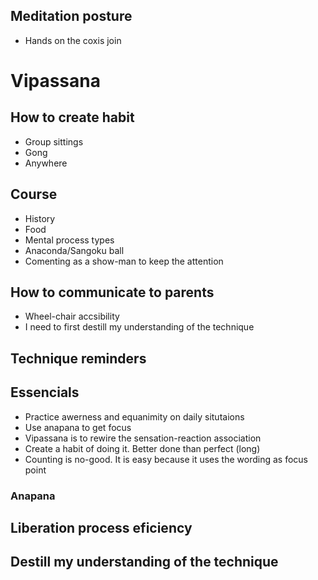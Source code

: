 ## Meditation posture
- Hands on the coxis join

# Vipassana
## How to create habit
- Group sittings
- Gong
- Anywhere
## Course
- History
- Food
- Mental process types
 - Anaconda/Sangoku ball
 - Comenting as a show-man to keep the attention
## How to communicate to parents
- Wheel-chair accsibility
- I need to first destill my understanding of the technique
## Technique reminders
## Essencials
- Practice awerness and equanimity on daily situtaions
- Use anapana to get focus
- Vipassana is to rewire the sensation-reaction association
- Create a habit of doing it. Better done than perfect (long)
- Counting is no-good. It is easy because it uses the wording as focus point
### Anapana
## Liberation process eficiency
## Destill my understanding of the technique
